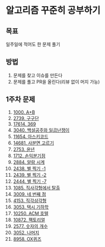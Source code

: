 # 알고리즘 꾸준히 공부하기

## 목표
일주일에 적어도 한 문제 풀기

## 방법
1. 문제를 찾고 이슈를 만든다
2. 문제를 풀고 PR을 올린다(리뷰 없이 머지 가능)

## 1주차 문제
1. [1000. A+B](https://www.acmicpc.net/problem/1000)
2. [2739. 구구단](https://www.acmicpc.net/problem/2739)
3. [17614. 369](https://www.acmicpc.net/problem/17614)
4. [3040. 백설공주와 일곱난쟁이](https://www.acmicpc.net/problem/3040)
5. [11654. 아스키코드](https://www.acmicpc.net/problem/11654)
6. [14681. 사분면 고르기](https://www.acmicpc.net/problem/14681)
7. [2753. 윤년](https://www.acmicpc.net/problem/2753)
8. [1712. 손익분기점](https://www.acmicpc.net/problem/1712)
9. [2884. 알람 시계](https://www.acmicpc.net/problem/2884)
10. [2438. 별 찍기 -1](https://www.acmicpc.net/problem/2438)
11. [2439. 별 찍기 -2](https://www.acmicpc.net/problem/2439)
12. [2444. 별 찍기 -7](https://www.acmicpc.net/problem/2444)
13. [1085. 직사각형에서 탈출](https://www.acmicpc.net/problem/1085)
14. [3009. 네 번째 점](https://www.acmicpc.net/problem/3009)
15. [4153. 직각삼각형](https://www.acmicpc.net/problem/4153)
16. [3053. 택시 기하학](https://www.acmicpc.net/problem/3053)
17. [10250. ACM 호텔](https://www.acmicpc.net/problem/10250)
18. [10872. 팩토리얼](https://www.acmicpc.net/problem/10872)
19. [2577. 숫자의 개수](https://www.acmicpc.net/problem/2577)
20. [3052. 나머지](https://www.acmicpc.net/problem/3052)
21. [8958. OX퀴즈](https://www.acmicpc.net/problem/8958)
